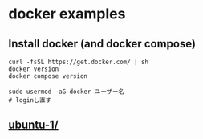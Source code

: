 # docker examples

## Install docker (and docker compose)
```
curl -fsSL https://get.docker.com/ | sh
docker version
docker compose version

sudo usermod -aG docker ユーザー名
# loginし直す
```

## [ubuntu-1/](ubuntu-1/)
